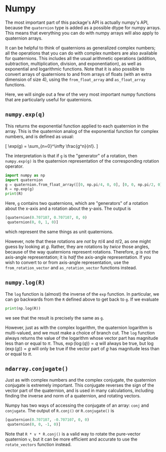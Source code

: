 # Numpy

The most important part of this package's API is actually numpy's API,
because the `quaternion` type is added as a possible dtype for numpy
arrays. This means that everything you can do with numpy arrays will
also apply to quaternion arrays.

It can be helpful to think of quaternions as generalized complex
numbers; all the operations that you can do with complex numbers are
also available for quaternions.  This includes all the usual
arithmetic operations (addition, subtraction, multiplication,
division, and exponentiation), as well as exponential and logarithmic
functions.  Note that it is also possible to convert arrays of
quaternions to and from arrays of floats (with an extra dimension of
size 4), using the `from_float_array` and `as_float_array` functions.

Here, we will single out a few of the very most important numpy
functions that are particularly useful for quaternions.

## <code class="doc-symbol doc-symbol-heading doc-symbol-function"></code> `numpy.exp(q)`

This returns the exponential function applied to each quaternion in
the array.  This is the quaternion analog of the exponential function
for complex numbers, and is defined as usual:

\[
\exp(g) = \sum_{n=0}^\infty \frac{g^n}{n!}.
\]

The interpretation is that if `g` is the "generator" of a rotation,
then `numpy.exp(g)` is the quaternion representation of the
corresponding rotation operator.

```python
import numpy as np
import quaternion
g = quaternion.from_float_array([[0, np.pi/4, 0, 0], [0, 0, np.pi/2, 0]])
R = np.exp(g)
print(R)
```
Here, `g` contains two quaternions, which are "generators" of a
rotation about the x-axis and a rotation about the y-axis.  The output
is
```python
[quaternion(0.707107, 0.707107, 0, 0)
 quaternion(0, 0, 1, 0)]
```
which represent the same things as unit quaternions.

However, note that these rotations are *not* by $\pi/4$ and $\pi/2$,
as one might guess by looking at $g$.  Rather, they are rotations by
*twice* those angles, because of the way quaternions represent
rotations.  Therefore, $g$ is not the axis-angle representation; it is
*half* the axis-angle representation.  If you wish to convert to or
from axis-angle representation, use the `from_rotation_vector` and
`as_rotation_vector` functions instead.


## <code class="doc-symbol doc-symbol-heading doc-symbol-function"></code> `numpy.log(R)`

The `log` function is (almost) the inverse of the `exp` function.  In
particular, we can go backwards from the `R` defined above to get back
to `g`.  If we evaluate

```python
print(np.log(R))
```

we see that the result is precisely the same as `g`.

However, just as with the complex logarithm, the quaternion logarithm
is multi-valued, and we must make a choice of branch cut.  The `log`
function always returns the value of the logarithm whose vector part
has magnitude less than or equal to $\pi$.  Thus, $\exp(\log(q)) = q$
will always be true, but $\log(\exp(g)) = g$ will only be true if the
vector part of $g$ has magnitude less than or equal to $\pi$.


## <code class="doc-symbol doc-symbol-heading doc-symbol-method"></code> `ndarray.conjugate()`

Just as with complex numbers and the complex conjugate, the quaternion
conjugate is extremely important.  This conjugate reverses the sign of
the vector part of the quaternion, and is used in many calculations,
including finding the inverse and norm of a quaternion, and rotating
vectors.

Numpy has two ways of accessing the
conjugate of an array: `conj` and `conjugate`.  The output of
`R.conj()` or `R.conjugate()` is

```python
[quaternion(0.707107, -0.707107, 0, 0)
 quaternion(0, 0, -1, 0)]
```

Note that `R * v * R.conj()` is a valid way to rotate the pure-vector
quaternion `v`, but it can be more efficient and accurate to use the
`rotate_vectors` function instead.
